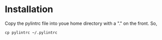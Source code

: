 
# Installation
Copy the pylintrc file into youe home directory with a "." on the front.  So, 

```
cp pylintrc ~/.pylintrc
```

